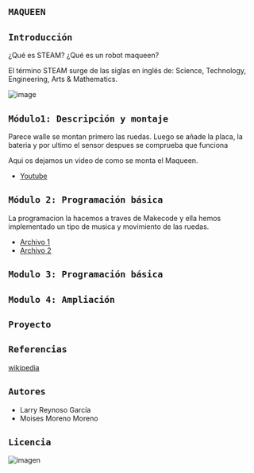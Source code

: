 ## `MAQUEEN`

## `Introducción`

¿Qué es STEAM? ¿Qué es un robot maqueen?

El término STEAM surge de las siglas en inglés de:  Science, Technology, Engineering, Arts & Mathematics. 

![image](https://user-images.githubusercontent.com/114906861/207549887-94778db5-a944-472f-a246-a8ba89084a9c.jpeg)

## `Módulo1: Descripción y montaje`

Parece walle se montan primero las ruedas. Luego se añade la placa, la bateria y por ultimo el sensor despues se comprueba que funciona

Aqui os dejamos un video de como se monta el Maqueen. 
 
- [Youtube](https://www.youtube.com/watch?v=8MJt_sTFbYA)

## `Módulo 2: Programación básica`

La programacion la hacemos a traves de Makecode y ella hemos implementado un tipo de musica y movimiento de las ruedas.

- [Archivo 1](https://github.com/LarryWestbrook/Maqueen/blob/main/microbit-macqueen%20(2).hex)
- [Archivo 2](https://github.com/LarryWestbrook/Maqueen/blob/main/microbit-e%20(6).hex)

## `Modulo 3: Programación básica`

## `Modulo 4: Ampliación` 

## `Proyecto`


## `Referencias` 

[wikipedia](https://es.wikipedia.org/wiki/Wikipedia:Portada)

## `Autores`

- Larry Reynoso García 
- Moises Moreno Moreno

## `Licencia`
![imagen](https://user-images.githubusercontent.com/114906861/207535126-738a0f71-fb66-4c4b-97e7-09cc6c79f1df.PNG)
